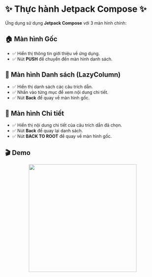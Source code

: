 # ✨ Thực hành Jetpack Compose ✨

Ứng dụng sử dụng **Jetpack Compose** với 3 màn hình chính:

## 🏠 Màn hình Gốc
- ✅ Hiển thị thông tin giới thiệu về ứng dụng.
- ✅ Nút **PUSH** để chuyển đến màn hình danh sách.

## 📜 Màn hình Danh sách (LazyColumn)
- ✅ Hiển thị danh sách các câu trích dẫn.
- ✅ Nhấn vào từng mục để xem nội dung chi tiết.
- ✅ Nút **Back** để quay về màn hình gốc.

## 📖 Màn hình Chi tiết
- ✅ Hiển thị nội dung chi tiết của câu trích dẫn đã chọn.
- ✅ Nút **Back** để quay lại danh sách.
- ✅ Nút **BACK TO ROOT** để quay về màn hình gốc.

## 🎬 Demo
<p align="center">
  <img src="Test_app-ezgif.com-video-to-gif-converter.gif" width="350">
</p>
